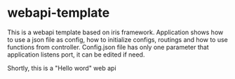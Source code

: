 # webapi-template
This is a webapi template based on iris framework.
Application shows how to use a json file as config, how to initialize configs, routings and how to use functions from controller. 
Config.json file has only one parameter that application listens port, it can be edited if need. 

Shortly, this is a "Hello word" web api



